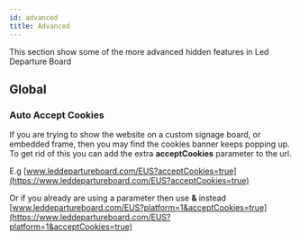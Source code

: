 ```yaml
---
id: advanced
title: Advanced
---
```


This section show some of the more advanced hidden features in Led Departure Board

## Global

### Auto Accept Cookies

If you are trying to show the website on a custom signage board, or embedded frame, then you may find the cookies banner keeps popping up. To get rid of this you can add the extra **acceptCookies** parameter to the url.

E.g
[www.leddepartureboard.com/EUS?acceptCookies=true](https://www.leddepartureboard.com/EUS?acceptCookies=true)

Or if you already are using a parameter then use **&** instead
[www.leddepartureboard.com/EUS?platform=1&acceptCookies=true](https://www.leddepartureboard.com/EUS?platform=1&acceptCookies=true)


